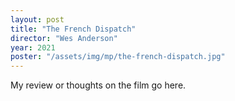 ```yaml
---
layout: post
title: "The French Dispatch"
director: "Wes Anderson"
year: 2021
poster: "/assets/img/mp/the-french-dispatch.jpg"
---
```


My review or thoughts on the film go here.
